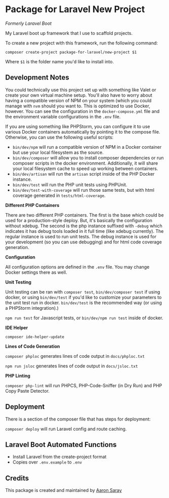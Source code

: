 # Package for Laravel New Project

*Formerly Laravel Boot*

My Laravel boot up framework that I use to scaffold projects.

To create a new project with this framework, run the following command:

`composer create-project package-for-laravel/new-project $1`

Where `$1` is the folder name you'd like to install into.

## Development Notes

You could technically use this project set up with something like Valet or create your own virtual machine setup. You'll
also have to worry about having a compatible version of NPM on your system (which you could manage with `nvm` should 
you want to. This is optimized to use Docker, however.  You can see the configuration in the `docker-compose.yml` file 
and the environment variable configurations in the `.env` file.

If you are using something like PHPStorm, you can configure it to use various Docker containers automatically by 
pointing it to the compose file.  Otherwise, you can use the following useful scripts:

* `bin/dev/npm` will run a compatible version of NPM in a Docker container but use your local filesystem as the source.
* `bin/dev/composer` will allow you to install composer dependencies or run composer scripts in the docker environment. Additionally, it will share your local filesystem cache to speed up working between containers.
* `bin/dev/artisan` will run the `artisan` script inside of the PHP Docker instance.
* `bin/dev/test` will run the PHP unit tests using PHPUnit.
* `bin/dev/test-with-coverage` will run those same tests, but with html coverage generated in `tests/html-coverage`.

**Different PHP Containers**

There are two different PHP containers.  The first is the base which could be used for a production-style deploy.  But, it's
basically the configuration without xdebug. The second is the php instance suffixed with `-debug` which indicates it has debug
tools loaded in it full time (like xdebug currently).  The regular instance is used to run unit tests.  The debug instance
is used for your development (so you can use debugging) and for html code coverage generation.

**Configuration**

All configuration options are defined in the `.env` file. You may change Docker settings there as well.

**Unit Testing**

Unit testing can be ran with `composer test`, `bin/dev/composer test` if using docker, or using `bin/dev/test` if you'd like
to customize your parameters to the unit test run in docker.  `bin/dev/test` is the recommended way (or using a PHPStorm integration).)

`npm run test` for Javascript tests, or `bin/dev/npm run test` inside of docker.

**IDE Helper**

`composer ide-helper-update`

**Lines of Code Generation**

`composer phploc` generates lines of code output in `docs/phploc.txt`

`npm run jsloc` generates lines of code output in `docs/jsloc.txt`

**PHP Linting**

`composer php-lint` will run PHPCS, PHP-Code-Sniffer (in Dry Run) and PHP Copy Paste Detector.

## Deployment 

There is a section of the composer file that has steps for deployment:

`composer deploy` will run Laravel config and route caching.

## Laravel Boot Automated Functions

- Install Laravel from the create-project format
- Copies over `.env.example` to `.env`

## Credits

This package is created and maintained by [Aaron Saray](https://github.com/aaronsaray) 
